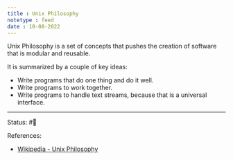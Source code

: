 ```yaml
---
title : Unix Philosophy
notetype : feed
date : 10-08-2022
---
```


Unix Philosophy is a set of concepts that pushes the creation of software that is modular and reusable.

It is summarized by a couple of key ideas:
-   Write programs that do one thing and do it well.
-   Write programs to work together.
-   Write programs to handle text streams, because that is a universal interface.

-----

Status: #🌱 

References:
- [Wikipedia - Unix Philosophy](https://en.wikipedia.org/wiki/Unix_philosophy)

